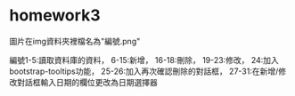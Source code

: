 # homework3


圖片在img資料夾裡檔名為"編號.png"

編號1-5:讀取資料庫的資料，
6-15:新增，
16-18:刪除，
19-23:修改，
24:加入bootstrap-tooltips功能，
25-26:加入再次確認刪除的對話框，
27-31:在新增/修改對話框輸入日期的欄位更改為日期選擇器





